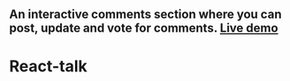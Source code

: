 ## An interactive comments section where you can post, update and vote for comments. [Live demo](https://comments-section-six.vercel.app/)
# React-talk
